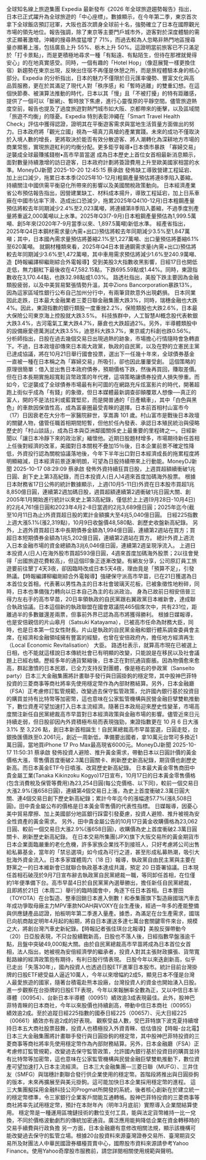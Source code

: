 全球知名線上旅遊集團 Expedia 最新發布《2026 年全球旅遊趨勢報告》指出，日本已正式躍升為全球旅遊的「中心座標」。數據顯示，在今年第二季，東京首次拿下全球飯店預訂冠軍，大阪也首次躋身全球前十名，強勢確立了日本在國際觀光市場的領先地位。報告強調，除了東京等主要門戶城市外，遊客對於深度體驗的需求正顯著激增。沖繩的搜尋熱度猛增了 71%，而過去較為人忽略非熱門地區搜尋量亦顯著上漲，包括廣島上升 55%、栃木上升 50%。這證明當前旅客已不只滿足於「打卡景點」，而是更積極地尋求一種「有點遠、有點陌生，但待在那裡就覺得安心」的在地真實感受。同時，一個有趣的「Hotel Hop」（像逛展覽一樣更換住宿）新趨勢在東京出現，反映出住宿不再僅是休憩之所，而是旅程體驗本身的核心部分。Expedia 的分析指出，日本的魅力不僅限於日元匯率優勢、豐富文化與高品質服務，更在於其滿足了現代人對「秩序感」和「暫時逃離」的雙重幻想。在這個快節奏、被演算法推動的時代，日本以其「慢」且「不被打擾」的特有距離感，提供了一個可以「斷網」、暫時放下焦慮，進行心靈復原的平靜空間。儘管旅遊熱度空前，報告也提及了過度旅遊對熱門城市如大阪、京都帶來的衝擊，以及區域間「旅遊不均衡」的隱憂。Expedia 特別表彰沖繩在「Smart Travel Health Check」評估中獲得認證，證明其在平衡遊客需求與當地生活質量方面做出的努力。日本政府將「觀光立國」視為一場真刀真槍的產業實踐。未來的成功不僅取決於入境人數的增長，更將取決於能否有效分散遊客、將人潮轉化為深耕地方市場的商業常態，實現旅遊紅利的均衡分配。更多鉅亨報導•日本債市暴跌 「寡婦交易」逆襲成全球最賺搖錢樹•高市早苗當選 成為日本歷史上首位女首相最新消息顯示，面對數量持續激增的訪日遊客，日本政府計劃將簽證費用上升至歐美國家相當的水準。MoneyDJ新聞 2025-10-20 12:45:15 蔡承啟 發佈缺工導致營建工程延宕、加上出口減少，拖累日本本季(2025年10-12月)粗鋼產量預估將連8季陷入萎縮。持續關注中國供需平衡惡化所帶來的影響以及美國關稅政策動向。 日本經濟產業省公布預估報告指出，因營建業缺工、材料成本揚升，導致工程延宕，加上日系車廠在中國市佔率下滑、造成出口恐減少，拖累2025年Q4(10-12月)日本粗鋼產量預估將較去年同期減少2.4%至2,023萬噸，將連續第8季陷入萎縮，不過季度別產量將重返2,000萬噸以上水準。2025年Q3(7-9月)日本粗鋼產量預估為1,999.5萬噸、創5年來(2020年7-9月當季以來、1,897.5萬噸)新低水準。 經產省指出，2025年Q4日本鋼材需求量(內需+出口)預估將較去年同期減少3.5%至1,847萬噸；其中，日本國內需求量預估將萎縮2.1%至1,227萬噸、出口量預估將萎縮6.1%至620萬噸。 就鋼材種類來看，2025年Q4日本普通鋼需求量(內需+出口)預估將較去年同期減少3.6%至1,472萬噸，其中車用需求預估將減少1.6%至240.9萬噸、造【時報編譯柳繼剛綜合外電報導】受到美股3大指數收黑影響，日經17日也開低走低，無力翻紅下最後收在47,582.15點，下跌695.59點或1.44%。同時，東證指數收在3,170.44點，也跌32.98點或1.03%。 路透社指出，美股下跌主要因為金融類股疲弱，以及中美貿易緊張情勢升溫，其中Zions Bancorporation暴跌13%，因為這家區域性銀行公布自己加州分行中，有兩筆貸款意外出現虧損。 日本同業因此走跌，日本最大金融業者三菱日聯金融集團大跌3%，同時，瑞穗金融也大跌4%。因此，東證指數的銀行類股一度重挫2.2%，保險類股也大跌2.6%，日本最大保險公司東京海上控股就大跌3.5%。 科技族群中，人工智慧AI概念股代表軟銀大跌3.4%，古河電氣工業大跌4.7%，藤倉也大跌超過2%。另外，半導體類股中的設備廠愛德萬測試大跌3.5%，迪思科大跌3.7%，東京威力科創也跌0.56%。 分析師指出，日股在過去幾個交易日出現過熱的跡象，市場擔心行情隨時會急轉直下。不過，日本政壇卻傳來日本兩大政黨，執政的自民黨，以及在野的立憲民主黨已達成協議，將在10月21日舉行國會投票，選出下一任幾十年來，全球債券基金一直被一種在日本稱之為「寡婦交易」所吸引，卻也因此屢屢受創。 這個策略的原理很簡單：借入並出售日本政府債券，預期價格下跌，然後再買回，賺取差價。但在日本長期實施超寬鬆貨幣政策的年代裡，這項策略讓債券投資人損失慘重。而如今，它逆襲成了全球債券市場最有利可圖的在網路充斥炫富影片的時代，開著超跑上街似乎成為「有錢」的象徵，但日本媒體最新調查卻顛覆眾人想像──真正的富人，開的不是法拉利或藍寶堅尼，而是開普通的「日產轎車」，其中「白色與黑色」的車款因保值性高，成為富豪圈最受青睞的選擇。日本前首相村山富市今（17）日因衰老在大分市一家醫院辭世，享嵩壽 101 歲。村山富市是戰後日本政壇的關鍵人物，儘管任職首相期間短暫，但他於任內發表、承認日本殖民統治與侵略歷史的「村山談話」，成為日本與亞洲鄰國關係史上最重要的里程碑之一。日經新聞以「讓日本冷靜下來的政治家」緬懷他。近期日股題材增多，市場期待新任首相上任後對經濟的改革，美國對日本關稅不疊加15％後，日本企業前景不確定性降低，外資投行認為關稅協議落地後，今年下半年出口對日本經濟成長的拖累程度將明顯縮減，日本經濟前景逐漸明朗，可望為日股持續帶來上行動能。MoneyDJ新聞 2025-10-17 08:29:09 蔡承啟 發佈外資持續狂買日股，上週買超額續衝破1兆日圓、創下史上第3高紀錄，而日本投資人(日人)4週來首度加碼海外股票。 根據日本財務省17日公佈的統計數據顯示，上週(10月5-11日)外資在日本股市買超1兆8,850億日圓，連續第2週加碼日股，週買超額連續第2週衝破1兆日圓大關、創2005年1月開始進行統計以來史上第3高紀錄，僅低於上上週(9月28日-10月4日)的2兆4,761億日圓和2023年4月2-8日當週的2兆3,689億日圓；2025年迄今(截至10月11日為止)外資買超日股的累計金額擴大至4兆5,040億日圓。 日經225指數上週大漲5.1%(漲2,319點)，10月9日收盤價48,580點、創歷史收盤新高紀錄。 另外，上週外資買超日本中長期債券金額為1,994億日圓，連續第2週站在買方；買超日本短期債券金額為1兆5,202億日圓，連續第2週站在買方。 總計外資上週流入日本金融市場的資金總額為3兆6,046億日圓，連續第2週呈現淨流入。 上週日本投資人(日人)在海外股市買超593億日圓，4週來首度加碼海外股票；2以往會覺得「出國旅遊花費較高」，但這個印象正逐漸改變。有網友分享，公司原訂員工旅遊要前往墾丁4天3夜，卻因臨時改成日本5天4夜，理由竟是「預算不足」，引發熱議。【時報編譯柳繼剛綜合外電報導】強硬保守派高市早苗，已在21日獲選為日本首位女首相，代表著以男性為主的日本社會玻璃天花板，已被象徵性地粉碎，同時，日本也準備強力轉向以日本自己為主的右派政治。 身為已故前日相安倍晉三得力左右手的高市早苗，20日率領執政的自民黨跟右翼政黨日本維新會，達成聯合執政協議。日本這個新的執政聯盟在國會眾議院465個席次中，共有231位，距離過半的多數雖還差兩票，但事前外界已認為高市將獲得勝利。 根據日媒報導，也是安倍親信的片山皋月（Satsuki Katayama），已被高市任命為財務大臣，同時，也是日本第一位女性財長。片山是執政的自民黨金融和銀行體系調查委員會主席，在經濟和金融領域擁有豐富的經驗，也曾在安倍政府內，擔任地方經濟再生（Local Economic Revitalisation） 大臣。 路透社表示，就算高市現在已被選上日相，也不能就這樣說日本傳統社會已有明顯的改變，只能說是在移民以及社會議題上已經右傾。歷經多年的通貨緊縮後，日本正在對抗通貨膨脹。因為物價愈來愈高，群起激憤的日本民眾，已全力支持反對團體，像是極右的參政黨（Sanseito party）日本三大金融集團將計畫聯手發行與日圓掛鉤的穩定幣，其中股神巴菲特投資的三菱商事等商社將率先使用穩定幣作為內部財務結算。另外，日本金融廳（FSA）正考慮修訂監管規範，改變過去保守監管政策，允許國內銀行基於投資目的購買並持有比特幣等加密幣，這也意味在公家監管機構與民營金融巨擘雙軌推動下，數位資產可望加速打入日本主流經濟。隨著日本政局迎來歷史性變革，市場高度關注新任自民黨總裁高市早苗對日本經濟政策與金融市場的影響。儘管近來日元持續走弱，但日股卻因內外資積極布局而表現強勁，東證指數更在 10 月 6 日大漲 3.1% 至 3,226 點，創日本新首相誕生！自民黨總裁高市早苗當選，日圓走貶，台銀換匯價跌至0.2061元，創近一周新低，準備要出國者，拿10萬元台幣可多換近1萬日圓，當地買iPhone 17 Pro Max最高現省6000元。MoneyDJ新聞 2025-10-17 11:50:31 蔡承啟 發佈投資人避險、推升黃金需求，帶動日本以日圓計價的黃金價格大漲，零售價首度衝破2.3萬日圓關卡、刷新歷史新高紀錄，期貨價也創歷史新高。而日本黃金ETF今日噴漲、改寫歷史新高紀錄。 日本最大黃金零售商田中貴金屬工業(Tanaka Kikinzoku Kogyo)17日宣布，10月17日的日本黃金零售價格(包含消費稅及保管等費用)為23,254日圓(每公克價格、以下同)，較前一個交易日大漲2.9%(漲658日圓)，連續第4個交易日上漲，為史上首度衝破2.3萬日圓大關、連4個交易日創下歷史新高紀錄；累計今年迄今的漲幅達57.7%(漲8,508日圓)。田中貴金屬公布的價格是日本黃金零售價的代表性指標。 日媒報導，因憂心美中貿易摩擦、加上美國部分地區銀行踩雷引發憂慮，投資人避險、推升被視為安全性資產的黃金需求。 另外，田中貴金屬公告的10月17日黃金收購價格為23,062日圓、較前一個交易日大漲2.9%(漲658日圓)，收購價為史上首度衝破2.3萬日圓關卡、刷新歷史新高紀錄。 在日本交易所集團(JPX)旗下大阪交易所的黃金期貨市日本企業面臨嚴重的老化危機，許多家族企業找不到接班人，只好考慮將公司出售給私募基金，當年的「禁忌選項」如今成為可行之道，甚至形成私募熱潮，吸引大批海外資金流入。日本多家媒體周六（18 日）報導，執政黨自由民主黨與主要在野黨之一的日本維新會已就聯合執政基本達成共識，預定 20 日簽署協議。日本現任首相石破茂於9月7日宣布辭去執政黨自民黨總裁一職，等同卸任首相，在位僅約1年便準備下台。高市早苗4日於自民黨黨內選舉勝出，擔任新任自民黨總裁，且即將於21日（本周二）舉行的臨時國會中，角逐下任日本首相。日本豐田（TOYOTA）在台製造、整車回銷日本進入倒數！和泰集團旗下製造廠國瑞汽車去年成功爭取母廠主力MPV車款NOAH與VOXY在台生產後，經過一年多的產能整備與供應鏈產品認證，拍板明年第二季進入量產。據悉，為滿足在台生產需求，國瑞已向航商敲定明年4月起的船期，將自日本運送多達七萬台套關鍵零件來台，規模之大，將創台灣汽車史新紀錄。【時報記者張佳琪台北報導】美股反彈帶動今（20）日亞股表現，不只台股續戰新高，日股也不落人後，日經指數早盤漲逾千點，且盤中突破49,000點大關。由於自民黨總裁高市早苗將成為日本首位女首相，法人指出，她被視為安倍經濟學的繼承者，投資人對其主張財政擴張、貨幣寬鬆路線的經濟政策抱有期待，有利日股行情表現。 日股今年以來迭創新高，似乎已走出「失落30年」，國內投資人也透過日股ETF進軍日本股市。統計目前台灣掛牌的日股ETF總受益人逼近10萬人，今年以來增幅約2成5，顯見日本不僅是台灣人最愛旅遊的國家，隨著台積電赴熊本設廠，台灣投資人的資金也開始湧入日股。 進一步觀察在台掛牌的日股ETF表現，今年以來報酬率全數為正，又以中信日本半導體（00954）、台新日本半導體（00951）績效逾3成表現最佳。此外，股神巴菲特青睞的日本商社，今年以來股價也持續創高，帶動中信日本商社（00955）績效逾2成。至於追蹤日經225指數的國泰日經225（00657）、元大日經225（00661）績效亦有逾2成的好表現。 觀察受益人數，受巴菲特旗下波克夏持續增持日本五大商社股票鼓舞，投資人也積極投入外資青睞、低估值投【時報-台北電】日本三大金融集團將計畫聯手發行與日圓掛鉤的穩定幣，其中股神巴菲特投資的三菱商事等商社將率先使用穩定幣作為內部財務結算。另外，日本金融廳（FSA）正考慮修訂監管規範，改變過去保守監管政策，允許國內銀行基於投資目的購買並持有比特幣等加密幣，這也意味在公家監管機構與民營金融巨擘雙軌推動下，數位資產可望加速打入日本主流經濟。 日本三大金融集團—三菱日聯（MUFG）、三井住友（SMFG）與瑞穗計劃聯合發行供企業使用的穩定幣。首階段將推出與日圓掛鉤的版本，未來再擴展至與美元掛鉤。這可能加快日本企業採用穩定幣的進程。 這三大集團擬採用金融科技公司Progmat所開發的系統，後者核心創新在於建立統一的穩定幣標準，令三家銀行企業客戶間能互通轉帳。股神巴菲特投資的三菱商事等商社將率先試用穩定幣，預計在本財年內（明年3月底前）實際導入企業間結算使用。 穩定幣是一種運用區塊鏈技術的數位支付工具，能與法定貨幣維持一比一兌換，不同於價格波動劇烈的傳統加密通貨。廣泛應用能夠降低企業在資金轉移時的交易手續費與行政負擔 另一方面，日本金融廳有意修改相關法規，顯示該機構可能改變過去保守的監管立場。根據20台股資料來源臺灣證券交易所、臺灣期貨交易所及財團法人中華民國證券櫃檯買賣中心，國際股市資料來源請參考Yahoo Finance。使用Yahoo奇摩股市服務前，請您詳閱相關使用規範與聲明。
